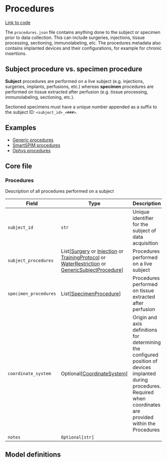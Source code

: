 # Procedures

[Link to code](https://github.com/AllenNeuralDynamics/aind-data-schema/blob/dev/src/aind_data_schema/core/procedures.py)

The `procedures.json` file contains anything done to the subject or specimen prior to data collection. This can include surgeries, injections, tissue processing, sectioning, immunolabeling, etc. The procedures metadata also contains implanted devices and their configurations, for example for chronic insertions.

## Subject procedure vs. specimen procedure

**Subject** procedures are performed on a live subject (e.g. injections, surgeries, implants, perfusions, etc.) whereas **specimen** procedures are performed on tissue extracted after perfusion (e.g. tissue processing, immunolabeling, sectioning, etc.).

Sectioned specimens must have a unique number appended as a suffix to the subject ID: `<subject_id>_<###>`.

## Examples

- [Generic procedures](https://github.com/AllenNeuralDynamics/aind-data-schema/blob/dev/examples/procedures.py)
- [SmartSPIM procedures](https://github.com/AllenNeuralDynamics/aind-data-schema/blob/dev/examples/aibs_smartspim_procedures.py)
- [Ophys procedures](https://github.com/AllenNeuralDynamics/aind-data-schema/blob/dev/examples/ophys_procedures.py)

## Core file

### Procedures

Description of all procedures performed on a subject

| Field | Type | Description |
|-------|------|-------------|
| `subject_id` | `str` | Unique identifier for the subject of data acquisition |
| `subject_procedures` | List[[Surgery](components/subject_procedures.md#surgery) or [Injection](components/injection_procedures.md#injection) or [TrainingProtocol](components/subject_procedures.md#trainingprotocol) or [WaterRestriction](components/subject_procedures.md#waterrestriction) or [GenericSubjectProcedure](components/subject_procedures.md#genericsubjectprocedure)] | Procedures performed on a live subject |
| `specimen_procedures` | List[[SpecimenProcedure](components/specimen_procedures.md#specimenprocedure)] | Procedures performed on tissue extracted after perfusion |
| `coordinate_system` | Optional[[CoordinateSystem](components/coordinates.md#coordinatesystem)] | Origin and axis definitions for determining the configured position of devices implanted during procedures. Required when coordinates are provided within the Procedures |
| `notes` | `Optional[str]` |  |


## Model definitions